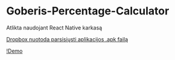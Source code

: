 # Goberis-Percentage-Calculator
Atlikta naudojant React Native karkasą

[Dropbox nuotoda parsisiųsti aplikacijos .apk failą](https://www.dropbox.com/s/pbm6rbysehowr1y/GoberisPercentageCounter-9584f376480e4b24b957014c0897f8ea-signed.apk?dl=0)

[!Demo](./)
